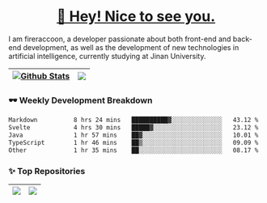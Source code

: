 <h1 align="center"><a href="https://blog.raccooncc.top">👋 Hey! Nice to see you.</a></h1>

I am fireraccoon, a developer passionate about both front-end and back-end development, as well as the development of new technologies in artificial intelligence, currently studying at Jinan University.

| <a href="#"><img src="https://github-readme-stats.raccooncc.top/api?username=fireraccoon&show_icons=true&include_all_commits=true&theme=buefy&hide_border=true" alt="Github Stats" /></a> | <a href="#"><img src="https://github-readme-stats.raccooncc.top/api/top-langs/?username=fireraccoon&layout=compact&theme=buefy&hide_border=true" /></a> |
| --- | --- |

### 🕶 Weekly Development Breakdown

<!--START_SECTION:waka-->

```txt
Markdown          8 hrs 24 mins   ██████████▓░░░░░░░░░░░░░░   43.12 %
Svelte            4 hrs 30 mins   █████▓░░░░░░░░░░░░░░░░░░░   23.12 %
Java              1 hr 57 mins    ██▓░░░░░░░░░░░░░░░░░░░░░░   10.01 %
TypeScript        1 hr 46 mins    ██▒░░░░░░░░░░░░░░░░░░░░░░   09.09 %
Other             1 hr 35 mins    ██░░░░░░░░░░░░░░░░░░░░░░░   08.17 %
```

<!--END_SECTION:waka-->

### ✨ Top Repositories

| <a href="https://github.com/fireraccoon/AdvVis-CNN"><img src="https://github-readme-stats.raccooncc.top/api/pin/?username=fireraccoon&repo=AdvVis-CNN&theme=buefy&hide_border=true" /></a> | <a href="https://github.com/fireraccoon/leetcode-solutions"><img src="https://github-readme-stats.raccooncc.top/api/pin/?username=fireraccoon&repo=leetcode-solutions&theme=buefy&hide_border=true" /></a> |
| --- | --- |
